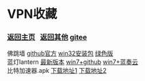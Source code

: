 # <span id="title">VPN收藏</span>

### <span id="begin">[返回主页](https://xkk1.github.io/)&nbsp;&nbsp;&nbsp;[返回其他](https://xkk1.github.io/other/) [gitee](https://xkk2.gitee.io/)</span>

佛跳墙 [github官方](https://github.com/getfotiaoqiang/download) [win32安装包](https://www.lanzoui.com/iCqxEncedxa) [绿色版](https://www.lanzoui.com/ipiIHncedmj)  
蓝灯lantern [最新版本](https://github.com/getlantern/lantern) [win7+github](https://gitlab.com/getlantern/lantern-binaries-mirror/-/raw/master/lantern-installer.exe) [win7+蓝奏云](https://www.lanzoui.com/iDfRzny4zub)  
比特加速器.apk [下载地址1](http://www.laogoupan.com/b16351) [下载地址2](https://t.yateam.club/d9bdn0v)  
